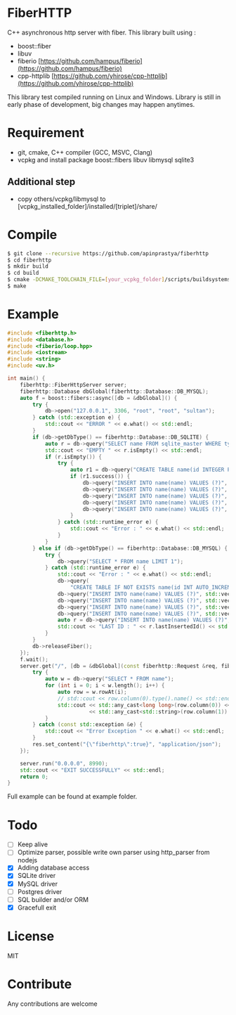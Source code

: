 # FiberHTTP

C++ asynchronous http server with fiber. This library built using :
- boost::fiber
- libuv
- fiberio [https://github.com/hampus/fiberio](https://github.com/hampus/fiberio)
- cpp-httplib [https://github.com/yhirose/cpp-httplib](https://github.com/yhirose/cpp-httplib)

This library test compiled running on Linux and Windows.
Library is still in early phase of development, big changes may happen anytimes.


# Requirement
- git, cmake, C++ compiler (GCC, MSVC, Clang)
- vcpkg and install package boost::fibers libuv libmysql sqlite3

## Additional step
- copy others/vcpkg/libmysql to [vcpkg_installed_folder]/installed/[triplet]/share/

# Compile
```bash
$ git clone --recursive https://github.com/apinprastya/fiberhttp
$ cd fiberhttp
$ mkdir build
$ cd build
$ cmake -DCMAKE_TOOLCHAIN_FILE=[your_vcpkg_folder]/scripts/buildsystems/vcpkg.cmake ..
$ make
```

# Example

```cpp
#include <fiberhttp.h>
#include <database.h>
#include <fiberio/loop.hpp>
#include <iostream>
#include <string>
#include <uv.h>

int main() {
    fiberhttp::FiberHttpServer server;
    fiberhttp::Database dbGlobal(fiberhttp::Database::DB_MYSQL);
    auto f = boost::fibers::async([db = &dbGlobal]() {
        try {
            db->open("127.0.0.1", 3306, "root", "root", "sultan");
        } catch (std::exception e) {
            std::cout << "ERROR " << e.what() << std::endl;
        }
        if (db->getDbType() == fiberhttp::Database::DB_SQLITE) {
            auto r = db->query("SELECT name FROM sqlite_master WHERE type = 'table'");
            std::cout << "EMPTY " << r.isEmpty() << std::endl;
            if (r.isEmpty()) {
                try {
                    auto r1 = db->query("CREATE TABLE name(id INTEGER PRIMARY KEY AUTOINCREMENT, name TEXT NOT NULL)");
                    if (r1.success()) {
                        db->query("INSERT INTO name(name) VALUES (?)", std::vector<std::any>{"NAMA SATU"});
                        db->query("INSERT INTO name(name) VALUES (?)", std::vector<std::any>{"NAMA DUA"});
                        db->query("INSERT INTO name(name) VALUES (?)", std::vector<std::any>{"NAMA TIGA"});
                        db->query("INSERT INTO name(name) VALUES (?)", std::vector<std::any>{"NAMA EMPAT"});
                        db->query("INSERT INTO name(name) VALUES (?)", std::vector<std::any>{"NAMA LIMA"});
                    }
                } catch (std::runtime_error e) {
                    std::cout << "Error : " << e.what() << std::endl;
                }
            }
        } else if (db->getDbType() == fiberhttp::Database::DB_MYSQL) {
            try {
                db->query("SELECT * FROM name LIMIT 1");
            } catch (std::runtime_error e) {
                std::cout << "Error : " << e.what() << std::endl;
                db->query(
                    "CREATE TABLE IF NOT EXISTS name(id INT AUTO_INCREMENT PRIMARY KEY, name VARCHAR(255) NOT NULL)");
                db->query("INSERT INTO name(name) VALUES (?)", std::vector<std::any>{"NAMA SATU"});
                db->query("INSERT INTO name(name) VALUES (?)", std::vector<std::any>{"NAMA DUA"});
                db->query("INSERT INTO name(name) VALUES (?)", std::vector<std::any>{"NAMA TIGA"});
                db->query("INSERT INTO name(name) VALUES (?)", std::vector<std::any>{"NAMA EMPAT"});
                auto r = db->query("INSERT INTO name(name) VALUES (?)", std::vector<std::any>{"NAMA LIMA"});
                std::cout << "LAST ID : " << r.lastInsertedId() << std::endl;
            }
        }
        db->releaseFiber();
    });
    f.wait();
    server.get("/", [db = &dbGlobal](const fiberhttp::Request &req, fiberhttp::Response &res) {
        try {
            auto w = db->query("SELECT * FROM name");
            for (int i = 0; i < w.length(); i++) {
                auto row = w.rowAt(i);
                // std::cout << row.column(0).type().name() << std::endl;
                std::cout << std::any_cast<long long>(row.column(0)) << " : "
                          << std::any_cast<std::string>(row.column(1)) << std::endl;
            }
        } catch (const std::exception &e) {
            std::cout << "Error Exception " << e.what() << std::endl;
        }
        res.set_content("{\"fiberhttp\":true}", "application/json");
    });

    server.run("0.0.0.0", 8990);
    std::cout << "EXIT SUCCESSFULLY" << std::endl;
    return 0;
}
```

Full example can be found at example folder.

# Todo
- [ ] Keep alive
- [ ] Optimize parser, possible write own parser using http_parser from nodejs
- [x] Adding database access
- [x] SQLite driver
- [x] MySQL driver
- [ ] Postgres driver
- [ ] SQL builder and/or ORM
- [x] Gracefull exit

# License
MIT

# Contribute
Any contributions are welcome

